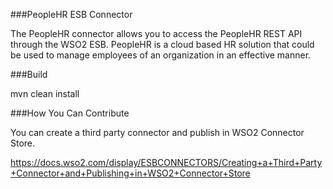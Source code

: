 ###PeopleHR ESB Connector

The PeopleHR connector allows you to access the PeopleHR REST API through the WSO2 ESB. PeopleHR is a cloud based HR solution that could be used to manage employees of an organization in an effective manner.

###Build

mvn clean install

###How You Can Contribute

You can create a third party connector and publish in WSO2 Connector Store.

https://docs.wso2.com/display/ESBCONNECTORS/Creating+a+Third+Party+Connector+and+Publishing+in+WSO2+Connector+Store